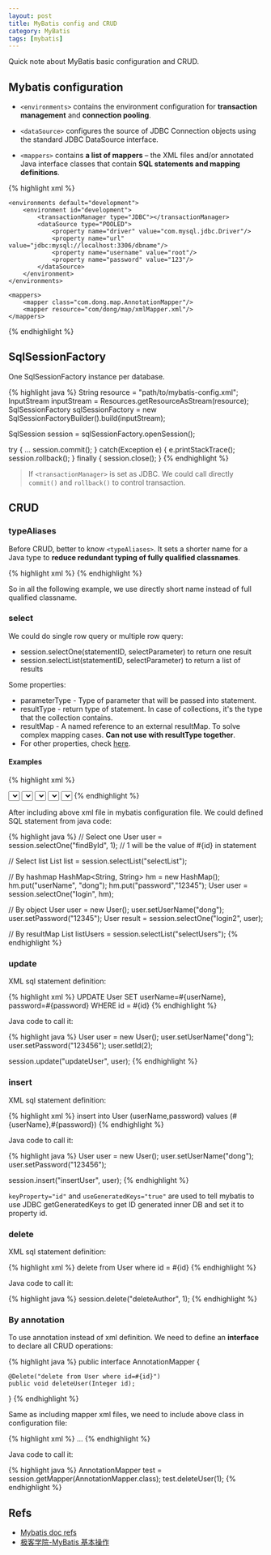 ```yaml
---
layout: post
title: MyBatis config and CRUD
category: MyBatis
tags: [mybatis]
---
```


Quick note about MyBatis basic configuration and CRUD.

## Mybatis configuration

* `<environments>` contains the environment configuration for **transaction management** and **connection pooling**. 

* `<dataSource>` configures the source of JDBC Connection objects using the standard JDBC DataSource interface.

* `<mappers>` contains **a list of mappers** – the XML files and/or annotated Java interface classes that contain **SQL statements and mapping definitions**.

{% highlight xml %}
<?xml version="1.0" encoding="UTF-8" ?>
<!DOCTYPE configuration
    PUBLIC "-//mybatis.org//DTD Config 3.0//EN"
    "http://mybatis.org/dtd/mybatis-3-config.dtd">

<configuration>

  	<environments default="development">
    	<environment id="development">
      		<transactionManager type="JDBC"></transactionManager>
      		<dataSource type="POOLED">
        		<property name="driver" value="com.mysql.jdbc.Driver"/>
        		<property name="url" value="jdbc:mysql://localhost:3306/dbname"/>
        		<property name="username" value="root"/>
        		<property name="password" value="123"/>
      		</dataSource>
    	</environment>
  	</environments>

  	<mappers>
  		<mapper class="com.dong.map.AnnotationMapper"/>
	    <mapper resource="com/dong/map/xmlMapper.xml"/>
  	</mappers>

</configuration>
{% endhighlight %}

## SqlSessionFactory

One SqlSessionFactory instance per database. 

{% highlight java %}
String resource = "path/to/mybatis-config.xml";
InputStream inputStream = Resources.getResourceAsStream(resource);
SqlSessionFactory sqlSessionFactory = new SqlSessionFactoryBuilder().build(inputStream);

SqlSession session = sqlSessionFactory.openSession();

try {
  	...
  	session.commit();
} catch(Exception e) {
	e.printStackTrace();
	session.rollback(); 
} finally {
	session.close();
}
{% endhighlight %}

> If `<transactionManager>` is set as JDBC. We could call directly `commit()` and `rollback()` to control transaction.

## CRUD

### typeAliases

Before CRUD, better to know `<typeAliases>`. It sets a shorter name for a Java type to **reduce redundant typing of fully qualified classnames**.

{% highlight xml %}
<typeAliases>
	<typeAlias alias="User" type="com.dong.demo.User"/>
</typeAliases>
{% endhighlight %}

So in all the following example, we use directly short name instead of full qualified classname.

### select

We could do single row query or multiple row query:

* session.selectOne(statementID, selectParameter) to return one result
* session.selectList(statementID, selectParameter) to return a list of results

Some properties:

* parameterType - Type of parameter that will be passed into statement.
* resultType - return type of statement. In case of collections, it's the type that the collection contains. 
* resultMap - A named reference to an external resultMap. To solve complex mapping cases. **Can not use with resultType together**.
* For other properties, check [here](http://www.mybatis.org/mybatis-3/zh/sqlmap-xml.html#select).

#### Examples

{% highlight xml %}
<!-- #{id} type is int, and return type is User -->
<select id="findById" parameterType="int" resultType="User">
	select * from User where id=#{id}
</select>

<!-- return type User is the type that the collection contains -->
<select id="selectList" resultType="User">
	select * from User
</select>

<!-- HashMap -->
<!-- #{userName} and #(password) use key values in hashmap to set values -->
<select id="login" parameterType="hashmap" resultType="User">
	select * from JikeUser where userName=#{userName} and password=#{password}
</select>

<!-- Object as parameter type -->
<!-- #{userName} and #(password) use the same name as properties of User object -->
<select id="login" parameterType="User" resultType="User">
	select * from JikeUser where userName=#{userName} and password=#{password}
</select>

<!-- resultMap -->
<!-- A simple resultMap to tell which property in User object matches which column -->
<!-- in databse. It could solve column name mismatches -->
<resultMap id="userMap" type="User"> 
	<id property="id" column="id"/>
	<result property="userName" column="userName"/> 
	<result property="password" column="password"/> 
</resultMap>
<select id="selectUsers" resultMap="userMap"> 
	select id, userName, password from User
</select>
{% endhighlight %}

After including above xml file in mybatis configuration file. We could defined SQL statement from java code:

{% highlight java %}
// Select one
User user = session.selectOne("findById", 1); // 1 will be the value of #{id} in statement

// Select list
List<User> list = session.selectList("selectList");

// By hashmap
HashMap<String, String> hm = new HashMap();
hm.put("userName", "dong");
hm.put("password","12345");
User user = session.selectOne("login", hm);

// By object
User user = new User();
user.setUserName("dong");
user.setPassword("12345");
User result = session.selectOne("login2", user);

// By resultMap
List<User> listUsers = session.selectList("selectUsers");
{% endhighlight %}

### update

XML sql statement definition:

{% highlight xml %}
<update id="updateUser" parameterType="User">
	UPDATE User SET
	userName=#{userName},
	password=#{password}
	WHERE id = #{id}
</update>
{% endhighlight %}

Java code to call it: 

{% highlight java %}
User user = new User(); 
user.setUserName("dong");
user.setPassword("123456");
user.setId(2);

session.update("updateUser", user);
{% endhighlight %}

### insert

XML sql statement definition:

{% highlight xml %}
<insert id="insertUser" parameterType="User" statementType="PREPARED"
	keyProperty="id" useGeneratedKeys="true">
	insert into User
	(userName,password) values
	(#{userName},#{password})
</insert>
{% endhighlight %}

Java code to call it: 

{% highlight java %}
User user = new User(); 
user.setUserName("dong");
user.setPassword("123456");

session.insert("insertUser", user);
{% endhighlight %}

`keyProperty="id"` and `useGeneratedKeys="true"` are used to tell mybatis to use JDBC getGeneratedKeys to get ID generated inner DB and set it to property id.

### delete

XML sql statement definition:

{% highlight xml %}
<delete id="deleteAuthor" parameterType="int">
  	delete from User where id = #{id}
</delete>
{% endhighlight %}

Java code to call it:

{% highlight java %}
session.delete("deleteAuthor", 1);
{% endhighlight %}
	
### By annotation

To use annotation instead of xml definition. We need to define an **interface** to declare all CRUD operations:

{% highlight java %}
public interface AnnotationMapper {

	@Delete("delete from User where id=#{id}")
	public void deleteUser(Integer id);

}
{% endhighlight %}

Same as including mapper xml files, we need to include above class in configuration file:

{% highlight xml %}
<mappers>
  	<mapper class="com.dong.map.AnnotationMapper"/>
	...
</mappers>
{% endhighlight %}

Java code to call it:

{% highlight java %}
AnnotationMapper test = session.getMapper(AnnotationMapper.class);
test.deleteUser(1);
{% endhighlight %}

## Refs

* [Mybatis doc refs](http://www.mybatis.org/mybatis-3/index.html)
* [极客学院-MyBatis 基本操作](http://www.jikexueyuan.com/course/880.html)